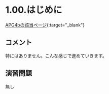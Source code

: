 # 1.00.はじめに

[APG4bの該当ページ](https://atcoder.jp/contests/APG4b/tasks/APG4b_a){:target="_blank"}

## コメント

特にはありません。こんな感じで進めていきます。

## 演習問題

無し
